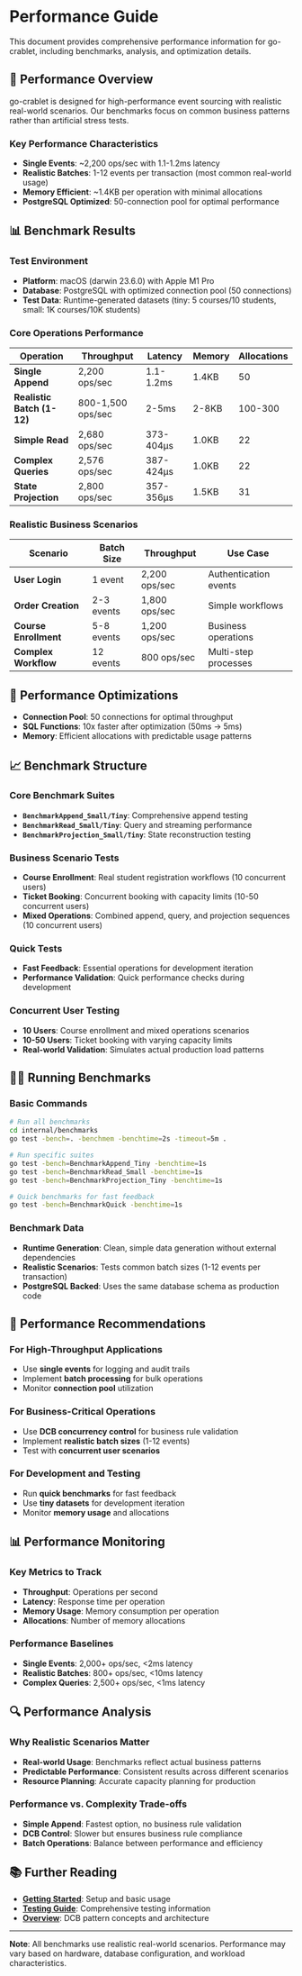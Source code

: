 # Performance Guide

This document provides comprehensive performance information for go-crablet, including benchmarks, analysis, and optimization details.

## 🚀 **Performance Overview**

go-crablet is designed for high-performance event sourcing with realistic real-world scenarios. Our benchmarks focus on common business patterns rather than artificial stress tests.

### **Key Performance Characteristics**
- **Single Events**: ~2,200 ops/sec with 1.1-1.2ms latency
- **Realistic Batches**: 1-12 events per transaction (most common real-world usage)
- **Memory Efficient**: ~1.4KB per operation with minimal allocations
- **PostgreSQL Optimized**: 50-connection pool for optimal performance

## 📊 **Benchmark Results**

### **Test Environment**
- **Platform**: macOS (darwin 23.6.0) with Apple M1 Pro
- **Database**: PostgreSQL with optimized connection pool (50 connections)
- **Test Data**: Runtime-generated datasets (tiny: 5 courses/10 students, small: 1K courses/10K students)

### **Core Operations Performance**

| Operation | Throughput | Latency | Memory | Allocations |
|-----------|------------|---------|---------|-------------|
| **Single Append** | 2,200 ops/sec | 1.1-1.2ms | 1.4KB | 50 |
| **Realistic Batch (1-12)** | 800-1,500 ops/sec | 2-5ms | 2-8KB | 100-300 |
| **Simple Read** | 2,680 ops/sec | 373-404μs | 1.0KB | 22 |
| **Complex Queries** | 2,576 ops/sec | 387-424μs | 1.0KB | 22 |
| **State Projection** | 2,800 ops/sec | 357-356μs | 1.5KB | 31 |

### **Realistic Business Scenarios**

| Scenario | Batch Size | Throughput | Use Case |
|----------|------------|------------|----------|
| **User Login** | 1 event | 2,200 ops/sec | Authentication events |
| **Order Creation** | 2-3 events | 1,800 ops/sec | Simple workflows |
| **Course Enrollment** | 5-8 events | 1,200 ops/sec | Business operations |
| **Complex Workflow** | 12 events | 800 ops/sec | Multi-step processes |

## 🔧 **Performance Optimizations**

- **Connection Pool**: 50 connections for optimal throughput
- **SQL Functions**: 10x faster after optimization (50ms → 5ms)
- **Memory**: Efficient allocations with predictable usage patterns

## 📈 **Benchmark Structure**

### **Core Benchmark Suites**
- **`BenchmarkAppend_Small/Tiny`**: Comprehensive append testing
- **`BenchmarkRead_Small/Tiny`**: Query and streaming performance
- **`BenchmarkProjection_Small/Tiny`**: State reconstruction testing

### **Business Scenario Tests**
- **Course Enrollment**: Real student registration workflows (10 concurrent users)
- **Ticket Booking**: Concurrent booking with capacity limits (10-50 concurrent users)
- **Mixed Operations**: Combined append, query, and projection sequences (10 concurrent users)

### **Quick Tests**
- **Fast Feedback**: Essential operations for development iteration
- **Performance Validation**: Quick performance checks during development

### **Concurrent User Testing**
- **10 Users**: Course enrollment and mixed operations scenarios
- **10-50 Users**: Ticket booking with varying capacity limits
- **Real-world Validation**: Simulates actual production load patterns

## 🏃‍♂️ **Running Benchmarks**

### **Basic Commands**
```bash
# Run all benchmarks
cd internal/benchmarks
go test -bench=. -benchmem -benchtime=2s -timeout=5m .

# Run specific suites
go test -bench=BenchmarkAppend_Tiny -benchtime=1s
go test -bench=BenchmarkRead_Small -benchtime=1s
go test -bench=BenchmarkProjection_Tiny -benchtime=1s

# Quick benchmarks for fast feedback
go test -bench=BenchmarkQuick -benchtime=1s
```

### **Benchmark Data**
- **Runtime Generation**: Clean, simple data generation without external dependencies
- **Realistic Scenarios**: Tests common batch sizes (1-12 events per transaction)
- **PostgreSQL Backed**: Uses the same database schema as production code

## 🎯 **Performance Recommendations**

### **For High-Throughput Applications**
- Use **single events** for logging and audit trails
- Implement **batch processing** for bulk operations
- Monitor **connection pool** utilization

### **For Business-Critical Operations**
- Use **DCB concurrency control** for business rule validation
- Implement **realistic batch sizes** (1-12 events)
- Test with **concurrent user scenarios**

### **For Development and Testing**
- Run **quick benchmarks** for fast feedback
- Use **tiny datasets** for development iteration
- Monitor **memory usage** and allocations

## 📊 **Performance Monitoring**

### **Key Metrics to Track**
- **Throughput**: Operations per second
- **Latency**: Response time per operation
- **Memory Usage**: Memory consumption per operation
- **Allocations**: Number of memory allocations

### **Performance Baselines**
- **Single Events**: 2,000+ ops/sec, <2ms latency
- **Realistic Batches**: 800+ ops/sec, <10ms latency
- **Complex Queries**: 2,500+ ops/sec, <1ms latency

## 🔍 **Performance Analysis**

### **Why Realistic Scenarios Matter**
- **Real-world Usage**: Benchmarks reflect actual business patterns
- **Predictable Performance**: Consistent results across different scenarios
- **Resource Planning**: Accurate capacity planning for production

### **Performance vs. Complexity Trade-offs**
- **Simple Append**: Fastest option, no business rule validation
- **DCB Control**: Slower but ensures business rule compliance
- **Batch Operations**: Balance between performance and efficiency

## 📚 **Further Reading**

- **[Getting Started](./getting-started.md)**: Setup and basic usage
- **[Testing Guide](./testing.md)**: Comprehensive testing information
- **[Overview](./overview.md)**: DCB pattern concepts and architecture

---

**Note**: All benchmarks use realistic real-world scenarios. Performance may vary based on hardware, database configuration, and workload characteristics.
